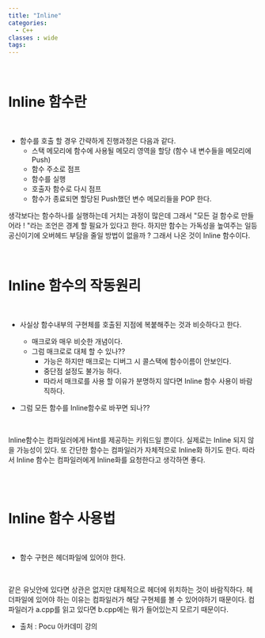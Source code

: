 ```yaml
---
title: "Inline"
categories:
  - C++
classes : wide
tags:
---
```

   
<br>
<h1>
Inline 함수란
</h1>
<br>
  
- 함수를 호출 할 경우 간략하게 진행과정은 다음과 같다.
  - 스택 메모리에 함수에 사용될 메모리 영역을 할당 (함수 내 변수들을 메모리에 Push)
  - 함수 주소로 점프
  - 함수를 실행
  - 호출자 함수로 다시 점프
  - 함수가 종료되면 할당된 Push했던 변수 메모리들을 POP 한다. 

생각보다는 함수하나를 실행하는데 거치는 과정이 많은데 그래서 "모든 걸 함수로 만들어라 ! "라는 조언은 
경계 할 필요가 있다고 한다. 하지만 함수는 가독성을 높여주는 일등공신이기에 오버헤드 부담을 줄일 방법이 없을까 ?
그래서 나온 것이 Inline 함수이다.

<br>
<h1>
Inline 함수의 작동원리
</h1>
<br>

- 사실상 함수내부의 구현체를 호출된 지점에 복붙해주는 것과 비슷하다고 한다.
  - 매크로와 매우 비슷한 개념이다.
  - 그럼 매크로로 대체 할 수 있나??
    - 가능은 하지만 매크로는 디버그 시 콜스택에 함수이름이 안보인다.
    - 중단점 설정도 불가능 하다.
    - 따라서 매크로를 사용 할 이유가 분명하지 않다면 Inline 함수 사용이 바람직하다.
  
- 그럼 모든 함수를 Inline함수로 바꾸면 되나??

<br>

Inline함수는 컴파일러에게 Hint를 제공하는 키워드일 뿐이다. 실제로는 Inline 되지 않을 가능성이 있다. 또 간단한 함수는 컴파일러가 자체적으로 Inline화 하기도 한다. 따라서 Inline 함수는 컴파일러에게 Inline화를 요청한다고 생각하면 좋다. 

<br>

<br>
<h1>
Inline 함수 사용법
</h1>
<br>

- 함수 구현은 헤더파일에 있어야 한다.

<br>

같은 유닛안에 있다면 상관은 없지만 대체적으로 헤더에 위치하는 것이 바람직하다. 헤더파일에 있어야 하는 이유는 컴파일러가 해당 구현체를 볼 수 있어야하기 때문이다. 컴파일러가 a.cpp를 읽고 있다면  b.cpp에는 뭐가 들어있는지 모르기 때문이다.

- 출처 : Pocu 아카데미 강의
